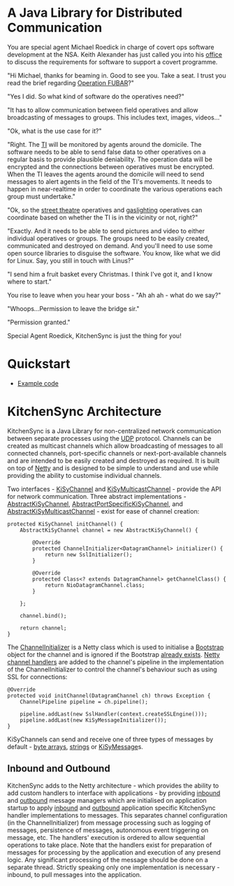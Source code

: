 # A Java Library for Distributed Communication

You are special agent Michael Roedick in charge of covert ops software development at the NSA.  Keith Alexander has just called you into his [office](http://www.businessinsider.com.au/the-us-army-star-trek-command-center-2013-9) to discuss the requirements for software to support a covert programme.

"Hi Michael, thanks for beaming in.  Good to see you.  Take a seat.  I trust you read the brief regarding [Operation FUBAR](http://www.urbandictionary.com/define.php?term=gang%20stalking)?"

"Yes I did.  So what kind of software do the operatives need?"

"It has to allow communication between field operatives and allow broadcasting of messages to groups.  This includes text, images, videos…"

"Ok, what is the use case for it?"

"Right. The [TI](http://www.urbandictionary.com/define.php?term=targeted%20individual) will be monitored by agents around the domicile.  The software needs to be able to send false data to other operatives on a regular basis to provide plausible deniability.  The operation data will be encrypted and the connections between operatives must be encrypted.   When the TI leaves the agents around the domicile will need to send messages to alert agents in the field of the TI's movements. It needs to happen in near-realtime in order to coordinate the various operations each group must undertake."

"Ok, so the [street theatre](http://www.urbandictionary.com/define.php?term=street%20theater) operatives and [gaslighting](http://www.urbandictionary.com/define.php?term=Gaslighting) operatives can coordinate based on whether the TI is in the vicinity or not, right?"

"Exactly.  And it needs to be able to send pictures and video to either individual operatives or groups.  The groups need to be easily created, communicated and destroyed on demand.  And you'll need to use some open source libraries to disguise the software.  You know, like what we did for Linux.  Say, you still in touch with Linus?"

"I send him a fruit basket every Christmas.  I think I've got it, and I know where to start."

You rise to leave when you hear your boss - "Ah ah ah - what do we say?"

"Whoops...Permission to leave the bridge sir."

"Permission granted."

Special Agent Roedick, KitchenSync is just the thing for you!

# Quickstart

* [Example code](https://github.com/mrstampy/KitchenSync/tree/master/KitchenSync/test/com/github/mrstampy/kitchensync/test)

# KitchenSync Architecture

KitchenSync is a Java Library for non-centralized network communication between separate processes using the [UDP](http://en.wikipedia.org/wiki/User_Datagram_Protocol) protocol.  Channels can be created as multicast channels which allow broadcasting of messages to all connected channels, port-specific channels or next-port-available channels and are intended to be easily created and destroyed as required. It is built on top of [Netty](http://netty.io) and is designed to be simple to understand and use while providing the ability to customise individual channels.  

Two interfaces - [KiSyChannel](https://github.com/mrstampy/KitchenSync/blob/master/KitchenSync/src/com/github/mrstampy/kitchensync/netty/channel/KiSyChannel.java) and [KiSyMulticastChannel](https://github.com/mrstampy/KitchenSync/blob/master/KitchenSync/src/com/github/mrstampy/kitchensync/netty/channel/KiSyMulticastChannel.java) - provide the API for network communication.  Three abstract implementations - [AbstractKiSyChannel](https://github.com/mrstampy/KitchenSync/blob/master/KitchenSync/src/com/github/mrstampy/kitchensync/netty/channel/AbstractKiSyChannel.java), [AbstractPortSpecificKiSyChannel](https://github.com/mrstampy/KitchenSync/blob/master/KitchenSync/src/com/github/mrstampy/kitchensync/netty/channel/AbstractPortSpecificKiSyChannel.java), and [AbstractKiSyMulticastChannel](https://github.com/mrstampy/KitchenSync/blob/master/KitchenSync/src/com/github/mrstampy/kitchensync/netty/channel/AbstractKiSyMulticastChannel.java) - exist for ease of channel creation:

	protected KiSyChannel initChannel() {
		AbstractKiSyChannel channel = new AbstractKiSyChannel() {

			@Override
			protected ChannelInitializer<DatagramChannel> initializer() {
				return new SslInitializer();
			}

			@Override
			protected Class<? extends DatagramChannel> getChannelClass() {
				return NioDatagramChannel.class;
			}

		};

		channel.bind();

		return channel;
	}

The [ChannelInitializer](http://netty.io/4.0/api/io/netty/channel/ChannelInitializer.html) is a Netty class which is used to initialise a [Bootstrap](http://netty.io/4.0/api/io/netty/bootstrap/Bootstrap.html) object for the channel and is ignored if the Bootstrap [already exists](https://github.com/mrstampy/KitchenSync/blob/master/KitchenSync/src/com/github/mrstampy/kitchensync/netty/channel/DefaultChannelRegistry.java).  [Netty channel handlers](http://netty.io/4.0/api/io/netty/channel/ChannelHandler.html) are added to the channel's pipeline in the implementation of the ChannelInitializer to control the channel's behaviour such as using SSL for connections:

	@Override
	protected void initChannel(DatagramChannel ch) throws Exception {
		ChannelPipeline pipeline = ch.pipeline();

		pipeline.addLast(new SslHandler(context.createSSLEngine()));
		pipeline.addLast(new KiSyMessageInitializer());
	}

KiSyChannels can send and receive one of three types of messages by default - [byte arrays](https://github.com/mrstampy/KitchenSync/blob/master/KitchenSync/src/com/github/mrstampy/kitchensync/netty/channel/initializer/ByteArrayMessageInitializer.java), [strings](https://github.com/mrstampy/KitchenSync/blob/master/KitchenSync/src/com/github/mrstampy/kitchensync/netty/channel/initializer/StringMessageInitializer.java) or [KiSyMessage](https://github.com/mrstampy/KitchenSync/blob/master/KitchenSync/src/com/github/mrstampy/kitchensync/netty/channel/initializer/KiSyMessageInitializer.java)s.

## Inbound and Outbound

KitchenSync adds to the Netty architecture - which provides the ability to add custom handlers to interface with applications - by providing [inbound](https://github.com/mrstampy/KitchenSync/blob/master/KitchenSync/src/com/github/mrstampy/kitchensync/message/inbound/KiSyInboundMessageManager.java) and [outbound](https://github.com/mrstampy/KitchenSync/blob/master/KitchenSync/src/com/github/mrstampy/kitchensync/message/outbound/KiSyOutboundMessageManager.java) message managers which are initialised on application startup to apply [inbound](https://github.com/mrstampy/KitchenSync/blob/master/KitchenSync/src/com/github/mrstampy/kitchensync/message/inbound/KiSyInboundMesssageHandler.java) and [outbound](https://github.com/mrstampy/KitchenSync/blob/master/KitchenSync/src/com/github/mrstampy/kitchensync/message/outbound/KiSyOutboundMessageHandler.java) application specific KitchenSync handler implementations to messages.  This separates channel configuration (in the ChannelInitializer) from message processing such as logging of messages, persistence of messages, autonomous event triggering on message, etc.  The handlers' execution is ordered to allow sequential operations to take place.  Note that the handlers exist for preparation of messages for processing by the application and execution of any presend logic.  Any significant processing of the message should be done on a separate thread.  Strictly speaking only one implementation is necessary - inbound, to pull messages into the application.


